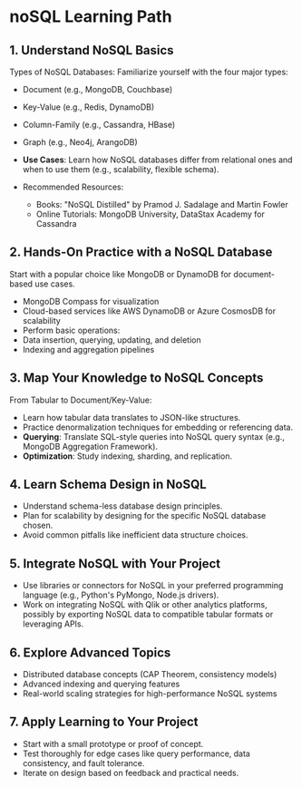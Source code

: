 # noSQL Learning Path

## 1. Understand NoSQL Basics
Types of NoSQL Databases: Familiarize yourself with the four major types:
- Document (e.g., MongoDB, Couchbase)
- Key-Value (e.g., Redis, DynamoDB)
- Column-Family (e.g., Cassandra, HBase)
- Graph (e.g., Neo4j, ArangoDB)
- **Use Cases**: Learn how NoSQL databases differ from relational ones and when to use them (e.g., scalability, flexible schema).

- Recommended Resources:
  - Books: "NoSQL Distilled" by Pramod J. Sadalage and Martin Fowler
  - Online Tutorials: MongoDB University, DataStax Academy for Cassandra

## 2. Hands-On Practice with a NoSQL Database
Start with a popular choice like MongoDB or DynamoDB for document-based use cases.
  - MongoDB Compass for visualization
  - Cloud-based services like AWS DynamoDB or Azure CosmosDB for scalability
  - Perform basic operations:
  - Data insertion, querying, updating, and deletion
  - Indexing and aggregation pipelines

## 3. Map Your Knowledge to NoSQL Concepts
From Tabular to Document/Key-Value:
- Learn how tabular data translates to JSON-like structures.
- Practice denormalization techniques for embedding or referencing data.
- **Querying**: Translate SQL-style queries into NoSQL query syntax (e.g., MongoDB Aggregation Framework).
- **Optimization**: Study indexing, sharding, and replication.

## 4. Learn Schema Design in NoSQL
- Understand schema-less database design principles.
- Plan for scalability by designing for the specific NoSQL database chosen.
- Avoid common pitfalls like inefficient data structure choices.

## 5. Integrate NoSQL with Your Project
- Use libraries or connectors for NoSQL in your preferred programming language (e.g., Python's PyMongo, Node.js drivers).
- Work on integrating NoSQL with Qlik or other analytics platforms, possibly by exporting NoSQL data to compatible tabular formats or leveraging APIs.

## 6. Explore Advanced Topics
- Distributed database concepts (CAP Theorem, consistency models)
- Advanced indexing and querying features
- Real-world scaling strategies for high-performance NoSQL systems

## 7. Apply Learning to Your Project
- Start with a small prototype or proof of concept.
- Test thoroughly for edge cases like query performance, data consistency, and fault tolerance.
- Iterate on design based on feedback and practical needs.